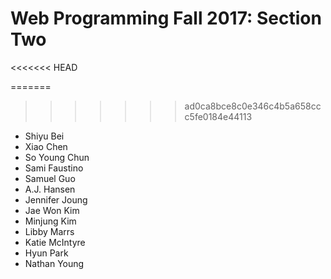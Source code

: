 # Web Programming Fall 2017: Section Two
<<<<<<< HEAD

=======
>>>>>>> ad0ca8bce8c0e346c4b5a658ccc5fe0184e44113
* Shiyu Bei
* Xiao Chen
* So Young Chun
* Sami Faustino
* Samuel Guo
* A.J. Hansen
* Jennifer Joung
* Jae Won Kim
* Minjung Kim
* Libby Marrs
* Katie McIntyre
* Hyun Park
* Nathan Young